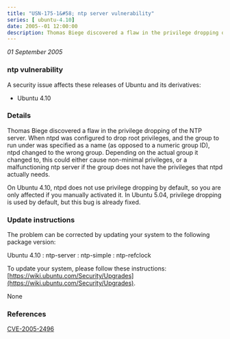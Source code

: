 ```yaml
---
title: "USN-175-1&#58; ntp server vulnerability"
series: [ ubuntu-4.10]
date: 2005--01 12:00:00
description: Thomas Biege discovered a flaw in the privilege dropping of the NTP server. When ntpd was configured to drop root privileges, and the group to run under was specified as a name (as opposed to a numeric group ID), ntpd changed to the wrong group. Depending on the actual group it changed to, this could either cause non-minimal privileges, or a malfunctioning ntp server if the group does not have the privileges that ntpd actually needs.
---
```

 
 

*01 September 2005*

### ntp vulnerability

A security issue affects these releases of Ubuntu and its derivatives:

* Ubuntu 4.10

### Details

Thomas Biege discovered a flaw in the privilege dropping of the NTP server. When ntpd was configured to drop root privileges, and the group to run under was specified as a name (as opposed to a numeric group ID), ntpd changed to the wrong group. Depending on the actual group it changed to, this could either cause non-minimal privileges, or a malfunctioning ntp server if the group does not have the privileges that ntpd actually needs.

On Ubuntu 4.10, ntpd does not use privilege dropping by default, so you are only affected if you manually activated it. In Ubuntu 5.04, privilege dropping is used by default, but this bug is already fixed.

### Update instructions

The problem can be corrected by updating your system to the following package version:

Ubuntu 4.10
 : ntp-server 
 : ntp-simple 
 : ntp-refclock 

To update your system, please follow these instructions: [https://wiki.ubuntu.com/Security/Upgrades](https://wiki.ubuntu.com/Security/Upgrades).

None

### References

 
 [CVE-2005-2496](http://people.ubuntu.com/~ubuntu-security/cve/CVE-2005-2496)
 

